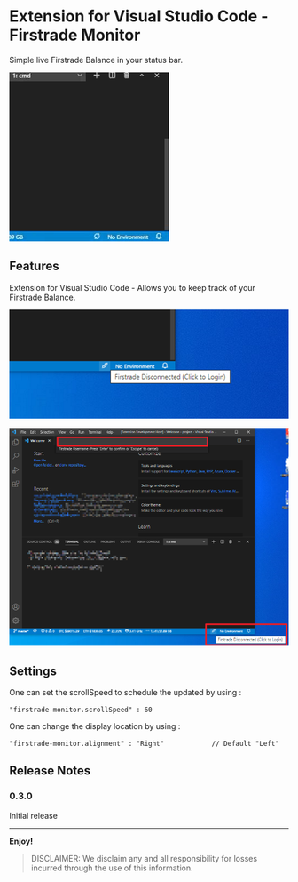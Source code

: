 # Extension for Visual Studio Code - Firstrade Monitor

Simple live Firstrade Balance in your status bar.

![](resources/image/1616051606639.png)

## Features

Extension for Visual Studio Code - Allows you to keep track of your Firstrade Balance.

![](resources/image/1616050583380.png)

![](resources/image/1616050772369.png)

## Settings

One can set the scrollSpeed to schedule the updated by using :

```
"firstrade-monitor.scrollSpeed" : 60
```

One can change the display location by using :

```
"firstrade-monitor.alignment" : "Right"            // Default "Left"
```

## Release Notes

### 0.3.0

Initial release

---

**Enjoy!**

> DISCLAIMER: We disclaim any and all responsibility for losses incurred through the use of this information.
